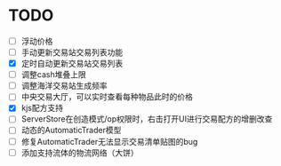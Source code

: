 # TODO

- [ ] 浮动价格
- [ ] 手动更新交易站交易列表功能
- [x] 定时自动更新交易站交易列表
- [ ] 调整cash堆叠上限
- [ ] 调整海洋交易站生成频率
- [ ] 中央交易大厅，可以实时查看每种物品此时的价格
- [x] kjs配方支持
- [ ] ServerStore在创造模式/op权限时，右击打开UI进行交易配方的增删改查
- [ ] 动态的AutomaticTrader模型
- [ ] 修复AutomaticTrader无法显示交易清单贴图的bug
- [ ] 添加支持流体的物流网络（大饼）

<style>
li.task-list-item {
    list-style-type: none;
    position: relative;
}

li.task-list-item input:checked::before {
    content: "✅";
    font-size: 1em;
    line-height: 1;      
    cursor: pointer;       
    position: absolute;
    left: -0.8em;
}
</style>